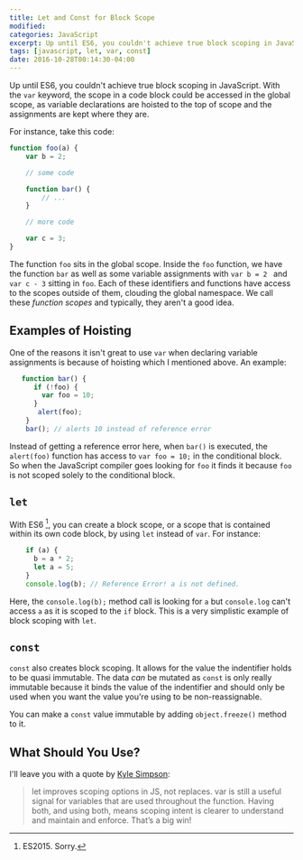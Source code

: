 ```yaml
---
title: Let and Const for Block Scope
modified:
categories: JavaScript
excerpt: Up until ES6, you couldn't achieve true block scoping in JavaScript. With the `var` keyword, the scope in a code block could be accessed in the global scope.
tags: [javascript, let, var, const]
date: 2016-10-28T00:14:30-04:00
---
```


Up until ES6, you couldn't achieve true block scoping in JavaScript. With the `var` keyword, the scope in a code block could be accessed in the global scope, as variable declarations are hoisted to the top of scope and the assignments are kept where they are.

For instance, take this code:

```javascript
function foo(a) {
	var b = 2;

	// some code

	function bar() {
		// ...
	}

	// more code

	var c = 3;
}
```
The function `foo` sits in the global scope. Inside the `foo` function, we have the function `bar` as well as some variable assignments with `var b = 2 ` and `var c - 3` sitting in `foo`. Each of these identifiers and functions have access to the scopes outside of them, clouding the global namespace. We call these *function scopes* and typically, they aren't a good idea.

## Examples of Hoisting

One of the reasons it isn't great to use `var` when declaring variable assignments is because of hoisting which I mentioned above. An example:

```javascript
   function bar() {
	  if (!foo) {
		var foo = 10;
	  }
	   alert(foo);
	}
	bar(); // alerts 10 instead of reference error
```
Instead of getting a reference error here, when `bar()` is executed, the `alert(foo)` function has access to `var foo = 10;` in the conditional block. So when the JavaScript compiler goes looking for `foo` it finds it because `foo` is not scoped solely to the conditional block.

## `let`

With ES6 [^1], you can create a block scope, or a scope that is contained within its own code block, by using `let` instead of `var`. For instance:

```javascript
    if (a) {
	  b = a * 2;
	  let a = 5;
	}
	console.log(b); // Reference Error! a is not defined.
```
Here, the `console.log(b);` method call is looking for `a` but `console.log` can't access `a` as it is scoped to the `if` block. This is a very simplistic example of block scoping with `let`.

## `const`

`const` also creates block scoping. It allows for the value the indentifier holds to be quasi immutable. The data *can* be mutated as `const` is only really immutable because it binds the value of the indentifier and should only be used when you want the value you're using to be non-reassignable.

You can make a `const` value immutable by adding `object.freeze()` method to it.

## What Should You Use?

I'll leave you with a quote by [Kyle Simpson](https://twitter.com/getify):

> let improves scoping options in JS, not replaces. var is still a useful signal for variables that are used throughout the function. Having both, and using both, means scoping intent is clearer to understand and maintain and enforce. That’s a big win!

[^1]: ES2015. Sorry.
